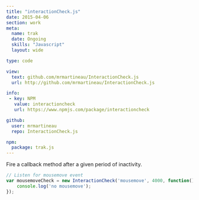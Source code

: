```yaml
---
title: "interactionCheck.js"
date: 2015-04-06
section: work
meta:
  name: trak
  date: Ongoing
  skills: "Javascript"
  layout: wide

type: code

view:
  text: github.com/mrmartineau/InteractionCheck.js
  url: http://github.com/mrmartineau/InteractionCheck.js

info:
 - key: NPM
   value: interactioncheck
   url: https://www.npmjs.com/package/interactioncheck

github:
  user: mrmartineau
  repo: InteractionCheck.js

npm:
  package: trak.js
---
```

Fire a callback method after a given period of inactivity.

```js
// Listen for mousemove event
var mousemoveCheck = new InteractionCheck('mousemove', 4000, function() {
	console.log('no mousemove');
});
```
